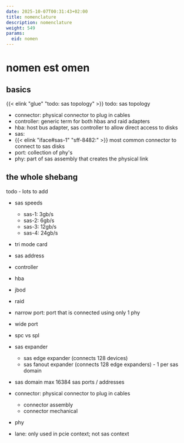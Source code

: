 ```yaml
---
date: 2025-10-07T00:31:43+02:00
title: nomenclature
description: nomenclature
weight: 549
params:
  eid: nomen
---
```

# nomen est omen

## basics
{{< elink "glue" "todo: sas topology" >}} todo: sas topology

- connector: physical connector to plug in cables
- controller: generic term for both hbas and raid adapters
- hba: host bus adapter, sas controller to allow direct access to disks
- sas:
- {{< elink "iface#sas-1" "sff-8482:" >}} most common connector to connect to sas disks
- port: collection of phy's
- phy: part of sas assembly that creates the physical link

## the whole shebang
todo - lots to add

- sas speeds
  - sas-1: 3gb/s
  - sas-2: 6gb/s
  - sas-3: 12gb/s
  - sas-4: 24gb/s
- tri mode card
- sas address

- controller
- hba
- jbod
- raid

- narrow port: port that is connected using only 1 phy
- wide port

- spc vs spl

- sas expander
  - sas edge expander (connects 128 devices)
  - sas fanout expander (connects 128 edge expanders) - 1 per sas domain
- sas domain max 16384 sas ports / addresses

- connector: physical connector to plug in cables
  - connector assembly
  - connector mechanical

- phy
- lane: only used in pcie context; not sas context

